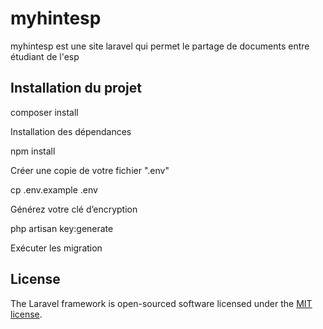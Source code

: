 <h1>myhintesp</h1>
<a></a>

<p> myhintesp est une site laravel qui permet le partage de documents entre étudiant de l'esp </p>

<h2> Installation du projet</h2>
<p>composer install</p>

<p>Installation des dépendances</p>
<p>npm install</p>

<p>Créer une copie de votre fichier ".env"</p>
<p>cp .env.example .env</p>

<p>Générez votre clé d’encryption</p>
<p>php artisan key:generate</p>

<p>Exécuter les migration</p>

## License

The Laravel framework is open-sourced software licensed under the [MIT license](https://opensource.org/licenses/MIT).
